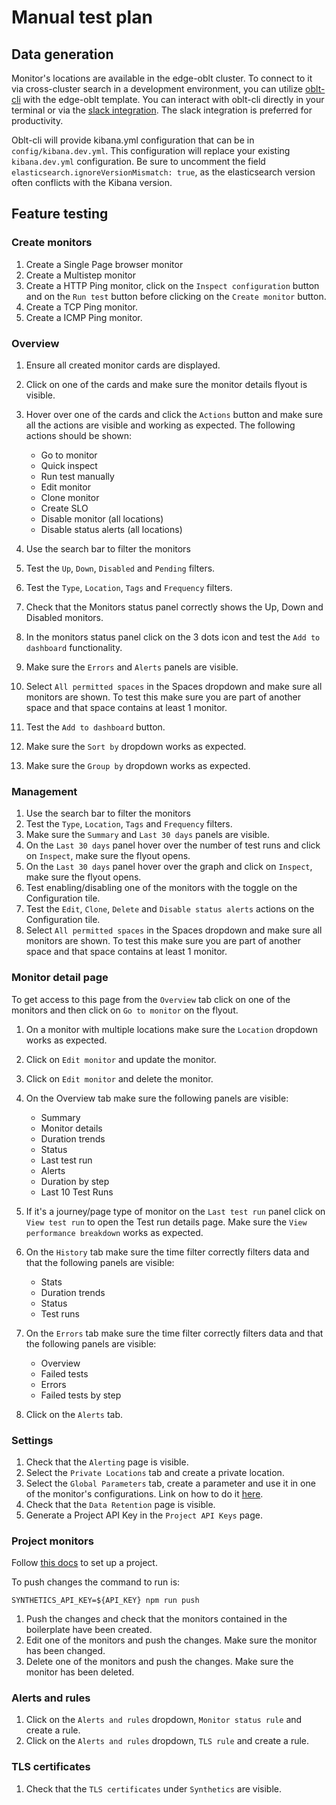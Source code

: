 # Manual test plan

## Data generation

Monitor's locations are available in the edge-oblt cluster. To connect to it via cross-cluster search in a development environment, you can utilize [oblt-cli](https://studious-disco-k66oojq.pages.github.io/user-guide/cluster-create-ccs/) with the edge-oblt template. You can interact with oblt-cli directly in your terminal or via the [slack integration](https://studious-disco-k66oojq.pages.github.io/user-guide/cluster-create-ccs/#slack). The slack integration is preferred for productivity.

Oblt-cli will provide kibana.yml configuration that can be in `config/kibana.dev.yml`. This configuration will replace your existing `kibana.dev.yml` configuration. Be sure to uncomment the field `elasticsearch.ignoreVersionMismatch: true`, as the elasticsearch version often conflicts with the Kibana version.

## Feature testing

### Create monitors

1. Create a Single Page browser monitor
2. Create a Multistep monitor
3. Create a HTTP Ping monitor, click on the `Inspect configuration` button and on the `Run test` button before clicking on the `Create monitor` button.
4. Create a TCP Ping monitor.
5. Create a ICMP Ping monitor.

### Overview

1. Ensure all created monitor cards are displayed.
2. Click on one of the cards and make sure the monitor details flyout is visible.
3. Hover over one of the cards and click the `Actions` button and make sure all the actions are visible and working as expected. The following actions should be shown:

   - Go to monitor
   - Quick inspect
   - Run test manually
   - Edit monitor
   - Clone monitor
   - Create SLO
   - Disable monitor (all locations)
   - Disable status alerts (all locations)

4. Use the search bar to filter the monitors
5. Test the `Up`, `Down`, `Disabled` and `Pending` filters.
6. Test the `Type`, `Location`, `Tags` and `Frequency` filters.
7. Check that the Monitors status panel correctly shows the Up, Down and Disabled monitors.
8. In the monitors status panel click on the 3 dots icon and test the `Add to dashboard` functionality.
9. Make sure the `Errors` and `Alerts` panels are visible.
10. Select `All permitted spaces` in the Spaces dropdown and make sure all monitors are shown. To test this make sure you are part of another space and that space contains at least 1 monitor.
11. Test the `Add to dashboard` button.
12. Make sure the `Sort by` dropdown works as expected.
13. Make sure the `Group by` dropdown works as expected.

### Management

1. Use the search bar to filter the monitors
2. Test the `Type`, `Location`, `Tags` and `Frequency` filters.
3. Make sure the `Summary` and `Last 30 days` panels are visible.
4. On the `Last 30 days` panel hover over the number of test runs and click on `Inspect`, make sure the flyout opens.
5. On the `Last 30 days` panel hover over the graph and click on `Inspect`, make sure the flyout opens.
6. Test enabling/disabling one of the monitors with the toggle on the Configuration tile.
7. Test the `Edit`, `Clone`, `Delete` and `Disable status alerts` actions on the Configuration tile.
8. Select `All permitted spaces` in the Spaces dropdown and make sure all monitors are shown. To test this make sure you are part of another space and that space contains at least 1 monitor.

### Monitor detail page

To get access to this page from the `Overview` tab click on one of the monitors and then click on `Go to monitor` on the flyout.

1. On a monitor with multiple locations make sure the `Location` dropdown works as expected.
2. Click on `Edit monitor` and update the monitor.
3. Click on `Edit monitor` and delete the monitor.
4. On the Overview tab make sure the following panels are visible:
   - Summary
   - Monitor details
   - Duration trends
   - Status
   - Last test run
   - Alerts
   - Duration by step
   - Last 10 Test Runs
5. If it's a journey/page type of monitor on the `Last test run` panel click on `View test run` to open the Test run details page. Make sure the `View performance breakdown` works as expected.
6. On the `History` tab make sure the time filter correctly filters data and that the following panels are visible:

   - Stats
   - Duration trends
   - Status
   - Test runs

7. On the `Errors` tab make sure the time filter correctly filters data and that the following panels are visible:

   - Overview
   - Failed tests
   - Errors
   - Failed tests by step

8. Click on the `Alerts` tab.

### Settings

1. Check that the `Alerting` page is visible.
2. Select the `Private Locations` tab and create a private location.
3. Select the `Global Parameters` tab, create a parameter and use it in one of the monitor's configurations. Link on how to do it [here](https://www.elastic.co/guide/en/observability/current/synthetics-params-secrets.html).
4. Check that the `Data Retention` page is visible.
5. Generate a Project API Key in the `Project API Keys` page.

### Project monitors

Follow [this docs](https://www.elastic.co/guide/en/observability/current/synthetics-get-started-project.html) to set up a project.

To push changes the command to run is:

```
SYNTHETICS_API_KEY=${API_KEY} npm run push
```

1. Push the changes and check that the monitors contained in the boilerplate have been created.
2. Edit one of the monitors and push the changes. Make sure the monitor has been changed.
3. Delete one of the monitors and push the changes. Make sure the monitor has been deleted.

### Alerts and rules

1. Click on the `Alerts and rules` dropdown, `Monitor status rule` and create a rule.
2. Click on the `Alerts and rules` dropdown, `TLS rule` and create a rule.

### TLS certificates

1. Check that the `TLS certificates` under `Synthetics` are visible.
